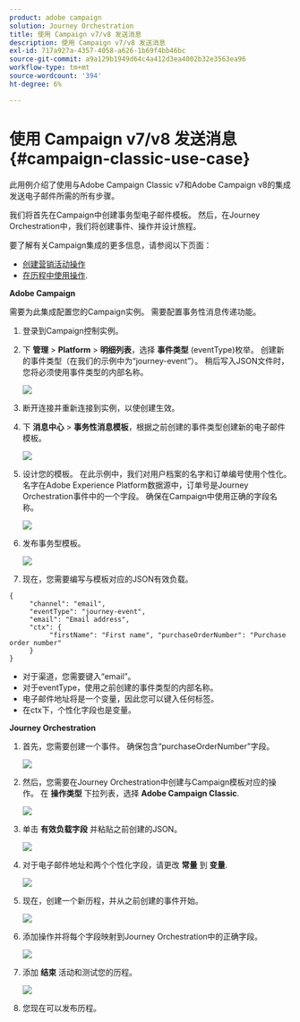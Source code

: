 ```yaml
---
product: adobe campaign
solution: Journey Orchestration
title: 使用 Campaign v7/v8 发送消息
description: 使用 Campaign v7/v8 发送消息
exl-id: 717a927a-4357-4058-a626-1b69f4bb46bc
source-git-commit: a9a129b1949d64c4a412d3ea4002b32e3563ea96
workflow-type: tm+mt
source-wordcount: '394'
ht-degree: 6%

---
```


# 使用 Campaign v7/v8 发送消息 {#campaign-classic-use-case}

此用例介绍了使用与Adobe Campaign Classic v7和Adobe Campaign v8的集成发送电子邮件所需的所有步骤。

我们将首先在Campaign中创建事务型电子邮件模板。 然后，在Journey Orchestration中，我们将创建事件、操作并设计旅程。

要了解有关Campaign集成的更多信息，请参阅以下页面：

* [创建营销活动操作](../action/acc-action.md)
* [在历程中使用操作](../building-journeys/using-adobe-campaign-classic.md).

**Adobe Campaign**

需要为此集成配置您的Campaign实例。 需要配置事务性消息传递功能。

1. 登录到Campaign控制实例。

1. 下 **管理** > **Platform** > **明细列表**，选择 **事件类型** (eventType)枚举。 创建新的事件类型（在我们的示例中为“journey-event”）。 稍后写入JSON文件时，您将必须使用事件类型的内部名称。

   ![](../assets/accintegration-uc-1.png)

1. 断开连接并重新连接到实例，以使创建生效。

1. 下 **消息中心** > **事务性消息模板**，根据之前创建的事件类型创建新的电子邮件模板。

   ![](../assets/accintegration-uc-2.png)

1. 设计您的模板。 在此示例中，我们对用户档案的名字和订单编号使用个性化。 名字在Adobe Experience Platform数据源中，订单号是Journey Orchestration事件中的一个字段。 确保在Campaign中使用正确的字段名称。

   ![](../assets/accintegration-uc-3.png)

1. 发布事务型模板。

   ![](../assets/accintegration-uc-4.png)

1. 现在，您需要编写与模板对应的JSON有效负载。

```
{
     "channel": "email",
     "eventType": "journey-event",
     "email": "Email address",
     "ctx": {
          "firstName": "First name", "purchaseOrderNumber": "Purchase order number"
     }
}
```

* 对于渠道，您需要键入“email”。
* 对于eventType，使用之前创建的事件类型的内部名称。
* 电子邮件地址将是一个变量，因此您可以键入任何标签。
* 在ctx下，个性化字段也是变量。

**Journey Orchestration**

1. 首先，您需要创建一个事件。 确保包含“purchaseOrderNumber”字段。

   ![](../assets/accintegration-uc-5.png)

1. 然后，您需要在Journey Orchestration中创建与Campaign模板对应的操作。 在 **操作类型** 下拉列表，选择 **Adobe Campaign Classic**.

   ![](../assets/accintegration-uc-6.png)

1. 单击 **有效负载字段** 并粘贴之前创建的JSON。

   ![](../assets/accintegration-uc-7.png)

1. 对于电子邮件地址和两个个性化字段，请更改 **常量** 到 **变量**.

   ![](../assets/accintegration-uc-8.png)

1. 现在，创建一个新历程，并从之前创建的事件开始。

   ![](../assets/accintegration-uc-9.png)

1. 添加操作并将每个字段映射到Journey Orchestration中的正确字段。

   ![](../assets/accintegration-uc-10.png)

1. 添加 **结束** 活动和测试您的历程。

   ![](../assets/accintegration-uc-11.png)

1. 您现在可以发布历程。

